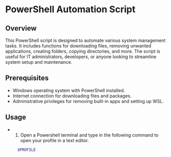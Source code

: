 # PowerShell Automation Script

## Overview
This PowerShell script is designed to automate various system management tasks. It includes functions for downloading files, removing unwanted applications, creating folders, copying directories, and more. The script is useful for IT administrators, developers, or anyone looking to streamline system setup and maintenance.

## Prerequisites
- Windows operating system with PowerShell installed.
- Internet connection for downloading files and packages.
- Administrative privileges for removing built-in apps and setting up WSL.

## Usage

- 1. Open a Powershell terminal and type in the following command to open your profile in a text editor.

   ```bash
     $PROFILE
